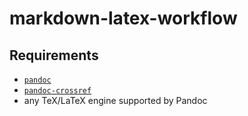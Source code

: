 # markdown-latex-workflow

## Requirements
* [`pandoc`](https://pandoc.org)
* [`pandoc-crossref`](https://github.com/lierdakil/pandoc-crossref)
* any TeX/LaTeX engine supported by Pandoc
